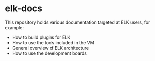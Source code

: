 # elk-docs #

This repository holds various documentation targeted at ELK users, for example:
 * How to build plugins for ELK
 * How to use the tools included in the VM
 * General overview of ELK architecture
 * How to use the development boards
